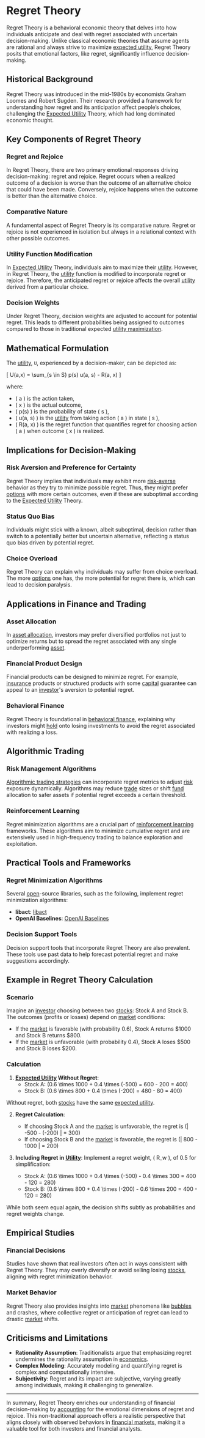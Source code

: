 # Regret Theory

Regret Theory is a behavioral economic theory that delves into how individuals anticipate and deal with regret associated with uncertain decision-making. Unlike classical economic theories that assume agents are rational and always strive to maximize [expected utility](../e/expected_utility.md), Regret Theory posits that emotional factors, like regret, significantly influence decision-making.

## Historical Background
Regret Theory was introduced in the mid-1980s by economists Graham Loomes and Robert Sugden. Their research provided a framework for understanding how regret and its anticipation affect people’s choices, challenging the [Expected Utility](../e/expected_utility.md) Theory, which had long dominated economic thought. 

## Key Components of Regret Theory

### Regret and Rejoice
In Regret Theory, there are two primary emotional responses driving decision-making: regret and rejoice. Regret occurs when a realized outcome of a decision is worse than the outcome of an alternative choice that could have been made. Conversely, rejoice happens when the outcome is better than the alternative choice.

### Comparative Nature
A fundamental aspect of Regret Theory is its comparative nature. Regret or rejoice is not experienced in isolation but always in a relational context with other possible outcomes. 

### Utility Function Modification
In [Expected Utility](../e/expected_utility.md) Theory, individuals aim to maximize their [utility](../u/utility.md). However, in Regret Theory, the [utility](../u/utility.md) function is modified to incorporate regret or rejoice. Therefore, the anticipated regret or rejoice affects the overall [utility](../u/utility.md) derived from a particular choice.

### Decision Weights
Under Regret Theory, decision weights are adjusted to account for potential regret. This leads to different probabilities being assigned to outcomes compared to those in traditional expected [utility maximization](../u/utility_maximization.md).

## Mathematical Formulation

The [utility](../u/utility.md), `U`, experienced by a decision-maker, can be depicted as:

\[ U(a,x) = \sum_{s \in S} p(s) u(a, s) - R(a, x) \]

where:
- \( a \) is the action taken,
- \( x \) is the actual outcome,
- \( p(s) \) is the probability of state \( s \),
- \( u(a, s) \) is the [utility](../u/utility.md) from taking action \( a \) in state \( s \),
- \( R(a, x) \) is the regret function that quantifies regret for choosing action \( a \) when outcome \( x \) is realized.

## Implications for Decision-Making

### Risk Aversion and Preference for Certainty
Regret Theory implies that individuals may exhibit more [risk-averse](../r/risk-averse.md) behavior as they try to minimize possible regret. Thus, they might prefer [options](../o/options.md) with more certain outcomes, even if these are suboptimal according to the [Expected Utility](../e/expected_utility.md) Theory.

### Status Quo Bias
Individuals might stick with a known, albeit suboptimal, decision rather than switch to a potentially better but uncertain alternative, reflecting a status quo bias driven by potential regret.

### Choice Overload
Regret Theory can explain why individuals may suffer from choice overload. The more [options](../o/options.md) one has, the more potential for regret there is, which can lead to decision paralysis.

## Applications in Finance and Trading

### Asset Allocation
In [asset allocation](../a/asset_allocation.md), investors may prefer diversified portfolios not just to optimize returns but to spread the regret associated with any single underperforming [asset](../a/asset.md). 

### Financial Product Design
Financial products can be designed to minimize regret. For example, [insurance](../i/insurance.md) products or structured products with some [capital](../c/capital.md) guarantee can appeal to an [investor](../i/investor.md)'s aversion to potential regret.

### Behavioral Finance
Regret Theory is foundational in [behavioral finance](../b/behavioral_finance.md), explaining why investors might [hold](../h/hold.md) onto losing investments to avoid the regret associated with realizing a loss.

## Algorithmic Trading

### Risk Management Algorithms
[Algorithmic trading strategies](../a/algorithmic_trading_strategies.md) can incorporate regret metrics to adjust [risk](../r/risk.md) exposure dynamically. Algorithms may reduce [trade](../t/trade.md) sizes or shift [fund](../f/fund.md) allocation to safer assets if potential regret exceeds a certain threshold.

### Reinforcement Learning
Regret minimization algorithms are a crucial part of [reinforcement learning](../r/reinforcement_learning.md) frameworks. These algorithms aim to minimize cumulative regret and are extensively used in high-frequency trading to balance exploration and exploitation.

## Practical Tools and Frameworks

### Regret Minimization Algorithms
Several [open](../o/open.md)-source libraries, such as the following, implement regret minimization algorithms:
- **libact**:  [libact](https://libact.readthedocs.io/en/latest/)
- **OpenAI Baselines**: [OpenAI Baselines](https://github.com/openai/baselines)

### Decision Support Tools
Decision support tools that incorporate Regret Theory are also prevalent. These tools use past data to help forecast potential regret and make suggestions accordingly.

## Example in Regret Theory Calculation

### Scenario
Imagine an [investor](../i/investor.md) choosing between two [stocks](../s/stock.md): Stock A and Stock B. The outcomes (profits or losses) depend on [market](../m/market.md) conditions:

- If the [market](../m/market.md) is favorable (with probability 0.6), Stock A returns $1000 and Stock B returns $800.
- If the [market](../m/market.md) is unfavorable (with probability 0.4), Stock A loses $500 and Stock B loses $200.

### Calculation
1. **[Expected Utility](../e/expected_utility.md) Without Regret**:
    - Stock A: \(0.6 \times 1000 + 0.4 \times (-500) = 600 - 200 = 400\)
    - Stock B: \(0.6 \times 800 + 0.4 \times (-200) = 480 - 80 = 400\)

Without regret, both [stocks](../s/stock.md) have the same [expected utility](../e/expected_utility.md).

2. **Regret Calculation**:
    - If choosing Stock A and the [market](../m/market.md) is unfavorable, the regret is \(| -500 - (-200) | = 300\)
    - If choosing Stock B and the [market](../m/market.md) is favorable, the regret is \(| 800 - 1000 | = 200\)

3. **Including Regret in [Utility](../u/utility.md)**:
    Implement a regret weight, \( R_w \), of 0.5 for simplification:
    - Stock A: \(0.6 \times 1000 + 0.4 \times (-500) - 0.4 \times 300 = 400 - 120 = 280\)
    - Stock B: \(0.6 \times 800 + 0.4 \times (-200) - 0.6 \times 200 = 400 - 120 = 280\)

While both seem equal again, the decision shifts subtly as probabilities and regret weights change. 

## Empirical Studies

### Financial Decisions
Studies have shown that real investors often act in ways consistent with Regret Theory. They may overly diversify or avoid selling losing [stocks](../s/stock.md), aligning with regret minimization behavior.

### Market Behavior
Regret Theory also provides insights into [market](../m/market.md) phenomena like [bubbles](../b/bubble.md) and crashes, where collective regret or anticipation of regret can lead to drastic [market](../m/market.md) shifts.

## Criticisms and Limitations

- **Rationality Assumption**: Traditionalists argue that emphasizing regret undermines the rationality assumption in [economics](../e/economics.md).
- **Complex Modeling**: Accurately modeling and quantifying regret is complex and computationally intensive.
- **Subjectivity**: Regret and its impact are subjective, varying greatly among individuals, making it challenging to generalize.

---

In summary, Regret Theory enriches our understanding of financial decision-making by [accounting](../a/accounting.md) for the emotional dimensions of regret and rejoice. This non-traditional approach offers a realistic perspective that aligns closely with observed behaviors in [financial markets](../f/financial_market.md), making it a valuable tool for both investors and financial analysts.